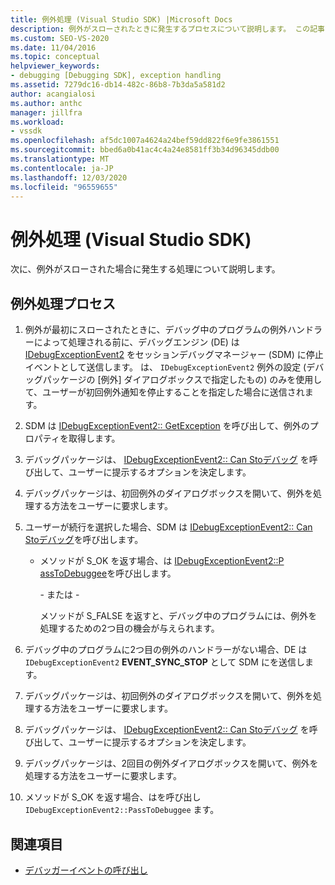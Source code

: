 ```yaml
---
title: 例外処理 (Visual Studio SDK) |Microsoft Docs
description: 例外がスローされたときに発生するプロセスについて説明します。 この記事では、関連するすべての手順について説明します。
ms.custom: SEO-VS-2020
ms.date: 11/04/2016
ms.topic: conceptual
helpviewer_keywords:
- debugging [Debugging SDK], exception handling
ms.assetid: 7279dc16-db14-482c-86b8-7b3da5a581d2
author: acangialosi
ms.author: anthc
manager: jillfra
ms.workload:
- vssdk
ms.openlocfilehash: af5dc1007a4624a24bef59dd822f6e9fe3861551
ms.sourcegitcommit: bbed6a0b41ac4c4a24e8581ff3b34d96345ddb00
ms.translationtype: MT
ms.contentlocale: ja-JP
ms.lasthandoff: 12/03/2020
ms.locfileid: "96559655"
---
```

# <a name="exception-handling-visual-studio-sdk"></a>例外処理 (Visual Studio SDK)
次に、例外がスローされた場合に発生する処理について説明します。

## <a name="exception-handling-process"></a>例外処理プロセス

1. 例外が最初にスローされたときに、デバッグ中のプログラムの例外ハンドラーによって処理される前に、デバッグエンジン (DE) は [IDebugExceptionEvent2](../../extensibility/debugger/reference/idebugexceptionevent2.md) をセッションデバッグマネージャー (SDM) に停止イベントとして送信します。 は、 `IDebugExceptionEvent2` 例外の設定 (デバッグパッケージの [例外] ダイアログボックスで指定したもの) のみを使用して、ユーザーが初回例外通知を停止することを指定した場合に送信されます。

2. SDM は [IDebugExceptionEvent2:: GetException](../../extensibility/debugger/reference/idebugexceptionevent2-getexception.md) を呼び出して、例外のプロパティを取得します。

3. デバッグパッケージは、 [IDebugExceptionEvent2:: Can Stoデバッグ](../../extensibility/debugger/reference/idebugexceptionevent2-canpasstodebuggee.md) を呼び出して、ユーザーに提示するオプションを決定します。

4. デバッグパッケージは、初回例外のダイアログボックスを開いて、例外を処理する方法をユーザーに要求します。

5. ユーザーが続行を選択した場合、SDM は [IDebugExceptionEvent2:: Can Stoデバッグ](../../extensibility/debugger/reference/idebugexceptionevent2-canpasstodebuggee.md)を呼び出します。

    - メソッドが S_OK を返す場合、は [IDebugExceptionEvent2::P assToDebuggee](../../extensibility/debugger/reference/idebugexceptionevent2-passtodebuggee.md)を呼び出します。

         \- または -

         メソッドが S_FALSE を返すと、デバッグ中のプログラムには、例外を処理するための2つ目の機会が与えられます。

6. デバッグ中のプログラムに2つ目の例外のハンドラーがない場合、DE は `IDebugExceptionEvent2` **EVENT_SYNC_STOP** として SDM にを送信します。

7. デバッグパッケージは、初回例外のダイアログボックスを開いて、例外を処理する方法をユーザーに要求します。

8. デバッグパッケージは、 [IDebugExceptionEvent2:: Can Stoデバッグ](../../extensibility/debugger/reference/idebugexceptionevent2-canpasstodebuggee.md) を呼び出して、ユーザーに提示するオプションを決定します。

9. デバッグパッケージは、2回目の例外ダイアログボックスを開いて、例外を処理する方法をユーザーに要求します。

10. メソッドが S_OK を返す場合、はを呼び出し `IDebugExceptionEvent2::PassToDebuggee` ます。

## <a name="see-also"></a>関連項目
- [デバッガーイベントの呼び出し](../../extensibility/debugger/calling-debugger-events.md)
